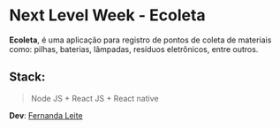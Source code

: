 # Next Level Week - Ecoleta

**Ecoleta**, é uma aplicação para registro de pontos de coleta de materiais como: pilhas, baterias, lâmpadas, resíduos eletrônicos, entre outros.

## Stack:

> Node JS + React JS + React native

**Dev**: [Fernanda Leite](https://github.com/Fekleite)
